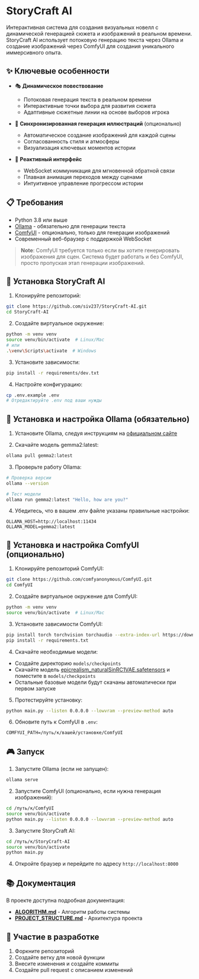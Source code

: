 # StoryCraft AI

Интерактивная система для создания визуальных новелл с динамической генерацией сюжета и изображений в реальном времени. StoryCraft AI использует потоковую генерацию текста через Ollama и создание изображений через ComfyUI для создания уникального иммерсивного опыта.

## ✨ Ключевые особенности

- 🎭 **Динамическое повествование**
  - Потоковая генерация текста в реальном времени
  - Интерактивные точки выбора для развития сюжета
  - Адаптивные сюжетные линии на основе выборов игрока

- 🎨 **Синхронизированная генерация иллюстраций** (опционально)
  - Автоматическое создание изображений для каждой сцены
  - Согласованность стиля и атмосферы
  - Визуализация ключевых моментов истории

- 🔄 **Реактивный интерфейс**
  - WebSocket коммуникация для мгновенной обратной связи
  - Плавная анимация переходов между сценами
  - Интуитивное управление прогрессом истории

## 📋 Требования

- Python 3.8 или выше
- [Ollama](https://ollama.com/) - обязательно для генерации текста
- [ComfyUI](https://github.com/comfyanonymous/ComfyUI) - опционально, только для генерации изображений
- Современный веб-браузер с поддержкой WebSocket

> **Note**: ComfyUI требуется только если вы хотите генерировать изображения для сцен. 
> Система будет работать и без ComfyUI, просто пропуская этап генерации изображений.

## 🚀 Установка StoryCraft AI

1. Клонируйте репозиторий:
```bash
git clone https://github.com/siv237/StoryCraft-AI.git
cd StoryCraft-AI
```

2. Создайте виртуальное окружение:
```bash
python -m venv venv
source venv/bin/activate  # Linux/Mac
# или
.\venv\Scripts\activate  # Windows
```

3. Установите зависимости:
```bash
pip install -r requirements/dev.txt
```

4. Настройте конфигурацию:
```bash
cp .env.example .env
# Отредактируйте .env под ваши нужды
```

## 🤖 Установка и настройка Ollama (обязательно)

1. Установите Ollama, следуя инструкциям на [официальном сайте](https://ollama.com/)

2. Скачайте модель gemma2:latest:
```bash
ollama pull gemma2:latest
```

3. Проверьте работу Ollama:
```bash
# Проверка версии
ollama --version

# Тест модели
ollama run gemma2:latest "Hello, how are you?"
```

4. Убедитесь, что в вашем .env файле указаны правильные настройки:
```
OLLAMA_HOST=http://localhost:11434
OLLAMA_MODEL=gemma2:latest
```

## 🎨 Установка и настройка ComfyUI (опционально)

1. Клонируйте репозиторий ComfyUI:
```bash
git clone https://github.com/comfyanonymous/ComfyUI.git
cd ComfyUI
```

2. Создайте виртуальное окружение для ComfyUI:
```bash
python -m venv venv
source venv/bin/activate  # Linux/Mac
```

3. Установите зависимости ComfyUI:
```bash
pip install torch torchvision torchaudio --extra-index-url https://download.pytorch.org/whl/cu121
pip install -r requirements.txt
```

4. Скачайте необходимые модели:
- Создайте директорию `models/checkpoints`
- Скачайте модель [epicrealism_naturalSinRC1VAE.safetensors](https://civitai.com/models/25694/epicrealism) и поместите в `models/checkpoints`
- Остальные базовые модели будут скачаны автоматически при первом запуске

5. Протестируйте установку:
```bash
python main.py --listen 0.0.0.0 --lowvram --preview-method auto
```

6. Обновите путь к ComfyUI в `.env`:
```
COMFYUI_PATH=/путь/к/вашей/установке/ComfyUI
```

## 🎮 Запуск

1. Запустите Ollama (если не запущен):
```bash
ollama serve
```

2. Запустите ComfyUI (опционально, если нужна генерация изображений):
```bash
cd /путь/к/ComfyUI
source venv/bin/activate
python main.py --listen 0.0.0.0 --lowvram --preview-method auto
```

3. Запустите StoryCraft AI:
```bash
cd /путь/к/StoryCraft-AI
source venv/bin/activate
python main.py
```

4. Откройте браузер и перейдите по адресу `http://localhost:8000`

## 📚 Документация

В проекте доступна подробная документация:

- **[ALGORITHM.md](ALGORITHM.md)** - Алгоритм работы системы
- **[PROJECT_STRUCTURE.md](PROJECT_STRUCTURE.md)** - Архитектура проекта

## 🤝 Участие в разработке

1. Форкните репозиторий
2. Создайте ветку для новой функции
3. Внесите изменения и создайте коммиты
4. Создайте pull request с описанием изменений
